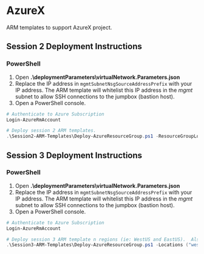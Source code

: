 # AzureX
ARM templates to support AzureX project.

## Session 2 Deployment Instructions
### PowerShell
1. Open **.\deploymentParameters\virtualNetwork.Parameters.json**
2. Replace the IP address in `mgmtSubnetNsgSourceAddressPrefix` with your IP address.
  The ARM template will whitelist this IP address in the *mgmt* subnet to allow SSH connections to the jumpbox (bastion host).
3. Open a PowerShell console.
```PowerShell
# Authenticate to Azure Subscription
Login-AzureRmAccount

# Deploy session 2 ARM templates.
.\Session2-ARM-Templates\Deploy-AzureResourceGroup.ps1 -ResourceGroupLocation westus -UploadArtifacts

```

## Session 3 Deployment Instructions
### PowerShell
1. Open **.\deploymentParameters\virtualNetwork.Parameters.json**
2. Replace the IP address in `mgmtSubnetNsgSourceAddressPrefix` with your IP address.
  The ARM template will whitelist this IP address in the *mgmt* subnet to allow SSH connections to the jumpbox (bastion host).
3. Open a PowerShell console.
```PowerShell
# Authenticate to Azure Subscription
Login-AzureRmAccount

# Deploy session 3 ARM template n regions (ie: WestUS and EastUS).  Also deploys an HA resource group that contains the traffic manager profile and endpoint configurations.
.\Session3-ARM-Templates\Deploy-AzureResourceGroup.ps1 -Locations ("westus", "eastus") -UploadArtifacts

```
